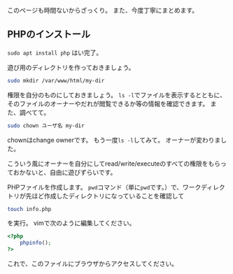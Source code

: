 このページも時間ないからざっくり。
また、今度丁寧にまとめます。

## PHPのインストール
`sudo apt install php`
はい完了。

遊び用のディレクトリを作っておきましょう。
```bash
sudo mkdir /var/www/html/my-dir
```
権限を自分のものにしておきましょう。
`ls -l`でファイルを表示するとともに、そのファイルのオーナーやだれが閲覧できるか等の情報を確認できます。
また、調べてて。

```bash
sudo chown ユーザ名 my-dir
```
chownはchange ownerです。
もう一度`ls -l`してみて。
オーナーが変わりました。

こういう風にオーナーを自分にしてread/write/executeのすべての権限をもらっておかないと、自由に遊びずらいです。

PHPファイルを作成します。
`pwd`コマンド（単に`pwd`です。）で、ワークディレクトリが先ほど作成したディレクトリになっていることを確認して
```bash
touch info.php
```
を実行。
vimで次のように編集してください。
```php
<?php
	phpinfo();
?>
```
これで、このファイルにブラウザからアクセスしてください。
